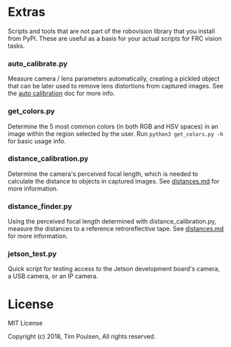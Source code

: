 # Extras

Scripts and tools that are not part of the robovision library that you install from PyPI. These are useful as a basis for your actual scripts for FRC vision tasks.

### auto_calibrate.py

Measure camera / lens parameters automatically, creating a pickled object that can be later used to remove lens distortions from captured images. See the [auto calibration](autocalibrate.md) doc for more info.

### get_colors.py

Determine the 5 most common colors (in both RGB and HSV spaces) in an image within the region selected by the user. Run `python3 get_colors.py -h` for basic usage info.

### distance_calibration.py

Determine the camera's perceived focal length, which is needed to calculate the distance to objects in captured images. See [distances.md](distances.md) for more information.

### distance_finder.py

Using the perceived focal length determined with distance_calibration.py, measure the distances to a reference retroreflective tape. See [distances.md](distances.md) for more information.

### jetson_test.py

Quick script for testing access to the Jetson development board's camera, a USB camera, or an IP camera.

# License

MIT License

Copyright (c) 2018, Tim Poulsen, All rights reserved.
